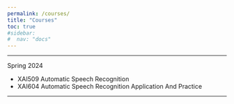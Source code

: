 ```yaml
---
permalink: /courses/
title: "Courses"
toc: true
#sidebar:
#  nav: "docs"
---
```


---
Spring 2024

 - XAI509 Automatic Speech Recognition
 - XAI604 Automatic Speech Recognition Application And Practice

---
